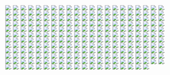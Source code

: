 <img src='https://jack-1.darkmash.repl.co/0' alt='.' />
<img src='https://jack-1.darkmash.repl.co/1' alt='.' />
<img src='https://jack-1.darkmash.repl.co/2' alt='.' />
<img src='https://jack-1.darkmash.repl.co/3' alt='.' />
<img src='https://jack-1.darkmash.repl.co/4' alt='.' />
<img src='https://jack-1.darkmash.repl.co/5' alt='.' />
<img src='https://jack-1.darkmash.repl.co/6' alt='.' />
<img src='https://jack-1.darkmash.repl.co/7' alt='.' />
<img src='https://jack-1.darkmash.repl.co/8' alt='.' />
<img src='https://jack-1.darkmash.repl.co/9' alt='.' />
<img src='https://jack-1.darkmash.repl.co/10' alt='.' />
<img src='https://jack-1.darkmash.repl.co/11' alt='.' />
<img src='https://jack-1.darkmash.repl.co/12' alt='.' />
<img src='https://jack-1.darkmash.repl.co/13' alt='.' />
<img src='https://jack-1.darkmash.repl.co/14' alt='.' />
<img src='https://jack-1.darkmash.repl.co/15' alt='.' />
<img src='https://jack-1.darkmash.repl.co/16' alt='.' />
<img src='https://jack-1.darkmash.repl.co/17' alt='.' />
<img src='https://jack-1.darkmash.repl.co/18' alt='.' />
<img src='https://jack-1.darkmash.repl.co/19' alt='.' />
<img src='https://jack-1.darkmash.repl.co/20' alt='.' />
<img src='https://jack-1.darkmash.repl.co/21' alt='.' />
<img src='https://jack-1.darkmash.repl.co/22' alt='.' />
<img src='https://jack-1.darkmash.repl.co/23' alt='.' />
<img src='https://jack-1.darkmash.repl.co/24' alt='.' />
<img src='https://jack-1.darkmash.repl.co/25' alt='.' />
<img src='https://jack-1.darkmash.repl.co/26' alt='.' />
<img src='https://jack-1.darkmash.repl.co/27' alt='.' />
<img src='https://jack-1.darkmash.repl.co/28' alt='.' />
<img src='https://jack-1.darkmash.repl.co/29' alt='.' />
<img src='https://jack-1.darkmash.repl.co/30' alt='.' />
<img src='https://jack-1.darkmash.repl.co/31' alt='.' />
<img src='https://jack-1.darkmash.repl.co/32' alt='.' />
<img src='https://jack-1.darkmash.repl.co/33' alt='.' />
<img src='https://jack-1.darkmash.repl.co/34' alt='.' />
<img src='https://jack-1.darkmash.repl.co/35' alt='.' />
<img src='https://jack-1.darkmash.repl.co/36' alt='.' />
<img src='https://jack-1.darkmash.repl.co/37' alt='.' />
<img src='https://jack-1.darkmash.repl.co/38' alt='.' />
<img src='https://jack-1.darkmash.repl.co/39' alt='.' />
<img src='https://jack-1.darkmash.repl.co/40' alt='.' />
<img src='https://jack-1.darkmash.repl.co/41' alt='.' />
<img src='https://jack-1.darkmash.repl.co/42' alt='.' />
<img src='https://jack-1.darkmash.repl.co/43' alt='.' />
<img src='https://jack-1.darkmash.repl.co/44' alt='.' />
<img src='https://jack-1.darkmash.repl.co/45' alt='.' />
<img src='https://jack-1.darkmash.repl.co/46' alt='.' />
<img src='https://jack-1.darkmash.repl.co/47' alt='.' />
<img src='https://jack-1.darkmash.repl.co/48' alt='.' />
<img src='https://jack-1.darkmash.repl.co/49' alt='.' />
<img src='https://jack-1.darkmash.repl.co/50' alt='.' />
<img src='https://jack-1.darkmash.repl.co/51' alt='.' />
<img src='https://jack-1.darkmash.repl.co/52' alt='.' />
<img src='https://jack-1.darkmash.repl.co/53' alt='.' />
<img src='https://jack-1.darkmash.repl.co/54' alt='.' />
<img src='https://jack-1.darkmash.repl.co/55' alt='.' />
<img src='https://jack-1.darkmash.repl.co/56' alt='.' />
<img src='https://jack-1.darkmash.repl.co/57' alt='.' />
<img src='https://jack-1.darkmash.repl.co/58' alt='.' />
<img src='https://jack-1.darkmash.repl.co/59' alt='.' />
<img src='https://jack-1.darkmash.repl.co/60' alt='.' />
<img src='https://jack-1.darkmash.repl.co/61' alt='.' />
<img src='https://jack-1.darkmash.repl.co/62' alt='.' />
<img src='https://jack-1.darkmash.repl.co/63' alt='.' />
<img src='https://jack-1.darkmash.repl.co/64' alt='.' />
<img src='https://jack-1.darkmash.repl.co/65' alt='.' />
<img src='https://jack-1.darkmash.repl.co/66' alt='.' />
<img src='https://jack-1.darkmash.repl.co/67' alt='.' />
<img src='https://jack-1.darkmash.repl.co/68' alt='.' />
<img src='https://jack-1.darkmash.repl.co/69' alt='.' />
<img src='https://jack-1.darkmash.repl.co/70' alt='.' />
<img src='https://jack-1.darkmash.repl.co/71' alt='.' />
<img src='https://jack-1.darkmash.repl.co/72' alt='.' />
<img src='https://jack-1.darkmash.repl.co/73' alt='.' />
<img src='https://jack-1.darkmash.repl.co/74' alt='.' />
<img src='https://jack-1.darkmash.repl.co/75' alt='.' />
<img src='https://jack-1.darkmash.repl.co/76' alt='.' />
<img src='https://jack-1.darkmash.repl.co/77' alt='.' />
<img src='https://jack-1.darkmash.repl.co/78' alt='.' />
<img src='https://jack-1.darkmash.repl.co/79' alt='.' />
<img src='https://jack-1.darkmash.repl.co/80' alt='.' />
<img src='https://jack-1.darkmash.repl.co/81' alt='.' />
<img src='https://jack-1.darkmash.repl.co/82' alt='.' />
<img src='https://jack-1.darkmash.repl.co/83' alt='.' />
<img src='https://jack-1.darkmash.repl.co/84' alt='.' />
<img src='https://jack-1.darkmash.repl.co/85' alt='.' />
<img src='https://jack-1.darkmash.repl.co/86' alt='.' />
<img src='https://jack-1.darkmash.repl.co/87' alt='.' />
<img src='https://jack-1.darkmash.repl.co/88' alt='.' />
<img src='https://jack-1.darkmash.repl.co/89' alt='.' />
<img src='https://jack-1.darkmash.repl.co/90' alt='.' />
<img src='https://jack-1.darkmash.repl.co/91' alt='.' />
<img src='https://jack-1.darkmash.repl.co/92' alt='.' />
<img src='https://jack-1.darkmash.repl.co/93' alt='.' />
<img src='https://jack-1.darkmash.repl.co/94' alt='.' />
<img src='https://jack-1.darkmash.repl.co/95' alt='.' />
<img src='https://jack-1.darkmash.repl.co/96' alt='.' />
<img src='https://jack-1.darkmash.repl.co/97' alt='.' />
<img src='https://jack-1.darkmash.repl.co/98' alt='.' />
<img src='https://jack-1.darkmash.repl.co/99' alt='.' />
<img src='https://jack-1.darkmash.repl.co/100' alt='.' />
<img src='https://jack-1.darkmash.repl.co/101' alt='.' />
<img src='https://jack-1.darkmash.repl.co/102' alt='.' />
<img src='https://jack-1.darkmash.repl.co/103' alt='.' />
<img src='https://jack-1.darkmash.repl.co/104' alt='.' />
<img src='https://jack-1.darkmash.repl.co/105' alt='.' />
<img src='https://jack-1.darkmash.repl.co/106' alt='.' />
<img src='https://jack-1.darkmash.repl.co/107' alt='.' />
<img src='https://jack-1.darkmash.repl.co/108' alt='.' />
<img src='https://jack-1.darkmash.repl.co/109' alt='.' />
<img src='https://jack-1.darkmash.repl.co/110' alt='.' />
<img src='https://jack-1.darkmash.repl.co/111' alt='.' />
<img src='https://jack-1.darkmash.repl.co/112' alt='.' />
<img src='https://jack-1.darkmash.repl.co/113' alt='.' />
<img src='https://jack-1.darkmash.repl.co/114' alt='.' />
<img src='https://jack-1.darkmash.repl.co/115' alt='.' />
<img src='https://jack-1.darkmash.repl.co/116' alt='.' />
<img src='https://jack-1.darkmash.repl.co/117' alt='.' />
<img src='https://jack-1.darkmash.repl.co/118' alt='.' />
<img src='https://jack-1.darkmash.repl.co/119' alt='.' />
<img src='https://jack-1.darkmash.repl.co/120' alt='.' />
<img src='https://jack-1.darkmash.repl.co/121' alt='.' />
<img src='https://jack-1.darkmash.repl.co/122' alt='.' />
<img src='https://jack-1.darkmash.repl.co/123' alt='.' />
<img src='https://jack-1.darkmash.repl.co/124' alt='.' />
<img src='https://jack-1.darkmash.repl.co/125' alt='.' />
<img src='https://jack-1.darkmash.repl.co/126' alt='.' />
<img src='https://jack-1.darkmash.repl.co/127' alt='.' />
<img src='https://jack-1.darkmash.repl.co/128' alt='.' />
<img src='https://jack-1.darkmash.repl.co/129' alt='.' />
<img src='https://jack-1.darkmash.repl.co/130' alt='.' />
<img src='https://jack-1.darkmash.repl.co/131' alt='.' />
<img src='https://jack-1.darkmash.repl.co/132' alt='.' />
<img src='https://jack-1.darkmash.repl.co/133' alt='.' />
<img src='https://jack-1.darkmash.repl.co/134' alt='.' />
<img src='https://jack-1.darkmash.repl.co/135' alt='.' />
<img src='https://jack-1.darkmash.repl.co/136' alt='.' />
<img src='https://jack-1.darkmash.repl.co/137' alt='.' />
<img src='https://jack-1.darkmash.repl.co/138' alt='.' />
<img src='https://jack-1.darkmash.repl.co/139' alt='.' />
<img src='https://jack-1.darkmash.repl.co/140' alt='.' />
<img src='https://jack-1.darkmash.repl.co/141' alt='.' />
<img src='https://jack-1.darkmash.repl.co/142' alt='.' />
<img src='https://jack-1.darkmash.repl.co/143' alt='.' />
<img src='https://jack-1.darkmash.repl.co/144' alt='.' />
<img src='https://jack-1.darkmash.repl.co/145' alt='.' />
<img src='https://jack-1.darkmash.repl.co/146' alt='.' />
<img src='https://jack-1.darkmash.repl.co/147' alt='.' />
<img src='https://jack-1.darkmash.repl.co/148' alt='.' />
<img src='https://jack-1.darkmash.repl.co/149' alt='.' />
<img src='https://jack-1.darkmash.repl.co/150' alt='.' />
<img src='https://jack-1.darkmash.repl.co/151' alt='.' />
<img src='https://jack-1.darkmash.repl.co/152' alt='.' />
<img src='https://jack-1.darkmash.repl.co/153' alt='.' />
<img src='https://jack-1.darkmash.repl.co/154' alt='.' />
<img src='https://jack-1.darkmash.repl.co/155' alt='.' />
<img src='https://jack-1.darkmash.repl.co/156' alt='.' />
<img src='https://jack-1.darkmash.repl.co/157' alt='.' />
<img src='https://jack-1.darkmash.repl.co/158' alt='.' />
<img src='https://jack-1.darkmash.repl.co/159' alt='.' />
<img src='https://jack-1.darkmash.repl.co/160' alt='.' />
<img src='https://jack-1.darkmash.repl.co/161' alt='.' />
<img src='https://jack-1.darkmash.repl.co/162' alt='.' />
<img src='https://jack-1.darkmash.repl.co/163' alt='.' />
<img src='https://jack-1.darkmash.repl.co/164' alt='.' />
<img src='https://jack-1.darkmash.repl.co/165' alt='.' />
<img src='https://jack-1.darkmash.repl.co/166' alt='.' />
<img src='https://jack-1.darkmash.repl.co/167' alt='.' />
<img src='https://jack-1.darkmash.repl.co/168' alt='.' />
<img src='https://jack-1.darkmash.repl.co/169' alt='.' />
<img src='https://jack-1.darkmash.repl.co/170' alt='.' />
<img src='https://jack-1.darkmash.repl.co/171' alt='.' />
<img src='https://jack-1.darkmash.repl.co/172' alt='.' />
<img src='https://jack-1.darkmash.repl.co/173' alt='.' />
<img src='https://jack-1.darkmash.repl.co/174' alt='.' />
<img src='https://jack-1.darkmash.repl.co/175' alt='.' />
<img src='https://jack-1.darkmash.repl.co/176' alt='.' />
<img src='https://jack-1.darkmash.repl.co/177' alt='.' />
<img src='https://jack-1.darkmash.repl.co/178' alt='.' />
<img src='https://jack-1.darkmash.repl.co/179' alt='.' />
<img src='https://jack-1.darkmash.repl.co/180' alt='.' />
<img src='https://jack-1.darkmash.repl.co/181' alt='.' />
<img src='https://jack-1.darkmash.repl.co/182' alt='.' />
<img src='https://jack-1.darkmash.repl.co/183' alt='.' />
<img src='https://jack-1.darkmash.repl.co/184' alt='.' />
<img src='https://jack-1.darkmash.repl.co/185' alt='.' />
<img src='https://jack-1.darkmash.repl.co/186' alt='.' />
<img src='https://jack-1.darkmash.repl.co/187' alt='.' />
<img src='https://jack-1.darkmash.repl.co/188' alt='.' />
<img src='https://jack-1.darkmash.repl.co/189' alt='.' />
<img src='https://jack-1.darkmash.repl.co/190' alt='.' />
<img src='https://jack-1.darkmash.repl.co/191' alt='.' />
<img src='https://jack-1.darkmash.repl.co/192' alt='.' />
<img src='https://jack-1.darkmash.repl.co/193' alt='.' />
<img src='https://jack-1.darkmash.repl.co/194' alt='.' />
<img src='https://jack-1.darkmash.repl.co/195' alt='.' />
<img src='https://jack-1.darkmash.repl.co/196' alt='.' />
<img src='https://jack-1.darkmash.repl.co/197' alt='.' />
<img src='https://jack-1.darkmash.repl.co/198' alt='.' />
<img src='https://jack-1.darkmash.repl.co/199' alt='.' />
<img src='https://jack-1.darkmash.repl.co/200' alt='.' />
<img src='https://jack-1.darkmash.repl.co/201' alt='.' />
<img src='https://jack-1.darkmash.repl.co/202' alt='.' />
<img src='https://jack-1.darkmash.repl.co/203' alt='.' />
<img src='https://jack-1.darkmash.repl.co/204' alt='.' />
<img src='https://jack-1.darkmash.repl.co/205' alt='.' />
<img src='https://jack-1.darkmash.repl.co/206' alt='.' />
<img src='https://jack-1.darkmash.repl.co/207' alt='.' />
<img src='https://jack-1.darkmash.repl.co/208' alt='.' />
<img src='https://jack-1.darkmash.repl.co/209' alt='.' />
<img src='https://jack-1.darkmash.repl.co/210' alt='.' />
<img src='https://jack-1.darkmash.repl.co/211' alt='.' />
<img src='https://jack-1.darkmash.repl.co/212' alt='.' />
<img src='https://jack-1.darkmash.repl.co/213' alt='.' />
<img src='https://jack-1.darkmash.repl.co/214' alt='.' />
<img src='https://jack-1.darkmash.repl.co/215' alt='.' />
<img src='https://jack-1.darkmash.repl.co/216' alt='.' />
<img src='https://jack-1.darkmash.repl.co/217' alt='.' />
<img src='https://jack-1.darkmash.repl.co/218' alt='.' />
<img src='https://jack-1.darkmash.repl.co/219' alt='.' />
<img src='https://jack-1.darkmash.repl.co/220' alt='.' />
<img src='https://jack-1.darkmash.repl.co/221' alt='.' />
<img src='https://jack-1.darkmash.repl.co/222' alt='.' />
<img src='https://jack-1.darkmash.repl.co/223' alt='.' />
<img src='https://jack-1.darkmash.repl.co/224' alt='.' />
<img src='https://jack-1.darkmash.repl.co/225' alt='.' />
<img src='https://jack-1.darkmash.repl.co/226' alt='.' />
<img src='https://jack-1.darkmash.repl.co/227' alt='.' />
<img src='https://jack-1.darkmash.repl.co/228' alt='.' />
<img src='https://jack-1.darkmash.repl.co/229' alt='.' />
<img src='https://jack-1.darkmash.repl.co/230' alt='.' />
<img src='https://jack-1.darkmash.repl.co/231' alt='.' />
<img src='https://jack-1.darkmash.repl.co/232' alt='.' />
<img src='https://jack-1.darkmash.repl.co/233' alt='.' />
<img src='https://jack-1.darkmash.repl.co/234' alt='.' />
<img src='https://jack-1.darkmash.repl.co/235' alt='.' />
<img src='https://jack-1.darkmash.repl.co/236' alt='.' />
<img src='https://jack-1.darkmash.repl.co/237' alt='.' />
<img src='https://jack-1.darkmash.repl.co/238' alt='.' />
<img src='https://jack-1.darkmash.repl.co/239' alt='.' />
<img src='https://jack-1.darkmash.repl.co/240' alt='.' />
<img src='https://jack-1.darkmash.repl.co/241' alt='.' />
<img src='https://jack-1.darkmash.repl.co/242' alt='.' />
<img src='https://jack-1.darkmash.repl.co/243' alt='.' />
<img src='https://jack-1.darkmash.repl.co/244' alt='.' />
<img src='https://jack-1.darkmash.repl.co/245' alt='.' />
<img src='https://jack-1.darkmash.repl.co/246' alt='.' />
<img src='https://jack-1.darkmash.repl.co/247' alt='.' />
<img src='https://jack-1.darkmash.repl.co/248' alt='.' />
<img src='https://jack-1.darkmash.repl.co/249' alt='.' />

